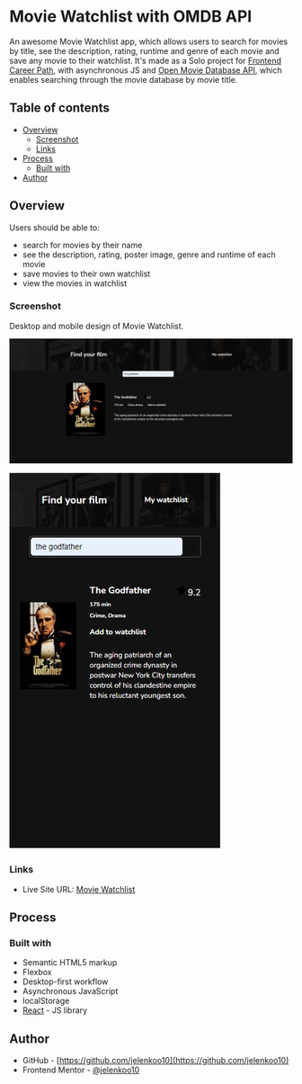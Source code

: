 # Movie Watchlist with OMDB API

An awesome Movie Watchlist app, which allows users to search for movies by title, see the description, rating, runtime and genre of each movie and save any movie to their watchlist. It's made as a Solo project for [Frontend Career Path](https://scrimba.com/learn/frontend), with asynchronous JS and [Open Movie Database API](http://www.omdbapi.com/), which enables searching through the movie database by movie title.

## Table of contents

- [Overview](#overview)
  - [Screenshot](#screenshot)
  - [Links](#links)
- [Process](#process)
  - [Built with](#built-with)
- [Author](#author)

## Overview

Users should be able to:
- search for movies by their name
- see the description, rating, poster image, genre and runtime of each movie
- save movies to their own watchlist
- view the movies in watchlist

### Screenshot

Desktop and mobile design of Movie Watchlist.

![](./src/images/screenshot1.jpg)

![](./src/images/screenshot2.jpg)

### Links

- Live Site URL: [Movie Watchlist](https://jelenkoo10.github.io/movie_watchlist/)

## Process

### Built with

- Semantic HTML5 markup
- Flexbox
- Desktop-first workflow
- Asynchronous JavaScript
- localStorage
- [React](https://reactjs.org/) - JS library

## Author

- GitHub - [https://github.com/jelenkoo10](https://github.com/jelenkoo10)
- Frontend Mentor - [@jelenkoo10](https://www.frontendmentor.io/profile/jelenkoo10)
